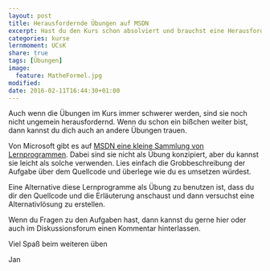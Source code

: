 ```yaml
---
layout: post
title: Herausfordernde Übungen auf MSDN
excerpt: Hast du den Kurs schon absolviert und brauchst eine Herausforderung? Wie wäre es hiermit?
categories: kurse
lernmoment: UCsK
share: true
tags: [Übungen]
image:
  feature: MatheFormel.jpg
modified:
date: 2016-02-11T16:44:30+01:00
---
```


Auch wenn die Übungen im Kurs immer schwerer werden, sind sie noch nicht ungemein herausfordernd. Wenn du schon ein bißchen weiter bist, dann kannst du dich auch an andere Übungen trauen.

Von Microsoft gibt es auf <a href="https://msdn.microsoft.com/de-de/library/aa288436(v=vs.71).aspx" target="_blank">MSDN eine kleine Sammlung von Lernprogrammen</a>. Dabei sind sie nicht als Übung konzipiert, aber du kannst sie leicht als solche verwenden. Lies einfach die Grobbeschreibung der Aufgabe über dem Quellcode und überlege wie du es umsetzen würdest.

Eine Alternative diese Lernprogramme als Übung zu benutzen ist, dass du dir den Quellcode und die Erläuterung anschaust und dann versuchst eine Alternativlösung zu erstellen.

Wenn du Fragen zu den Aufgaben hast, dann kannst du gerne hier oder auch im Diskussionsforum einen Kommentar hinterlassen.

Viel Spaß beim weiteren üben

Jan
